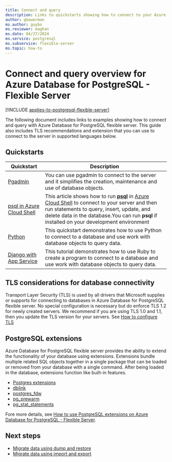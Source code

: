 ```yaml
---
title: Connect and query
description: Links to quickstarts showing how to connect to your Azure Database for PostgreSQL - Flexible Server and run queries.
author: gbowerman
ms.author: guybo
ms.reviewer: maghan
ms.date: 04/27/2024
ms.service: postgresql
ms.subservice: flexible-server
ms.topic: how-to
---
```


# Connect and query overview for Azure Database for PostgreSQL - Flexible Server

[!INCLUDE [applies-to-postgresql-flexible-server](~/reusable-content/ce-skilling/azure/includes/postgresql/includes/applies-to-postgresql-flexible-server.md)]

The following document includes links to examples showing how to connect and query with Azure Database for PostgreSQL flexible server. This guide also includes TLS recommendations and extension that you can use to connect to the server in supported languages below.

## Quickstarts

| Quickstart | Description |
|---|---|
|[Pgadmin](https://www.pgadmin.org/)|You can use pgadmin to connect to the server and it simplifies the creation, maintenance and use of database objects.|
|[psql in Azure Cloud Shell](./quickstart-create-server-cli.md#connect-using-postgresql-command-line-client)|This article shows how to run [**psql**](https://www.postgresql.org/docs/current/static/app-psql.html) in [Azure Cloud Shell](../../cloud-shell/overview.md) to connect to your server and then run statements to query, insert, update, and delete data in the database.You can run **psql** if installed on your development environment|
|[Python](connect-python.md)|This quickstart demonstrates how to use Python to connect to a database and use work with database objects to query data. |
|[Django with App Service](/azure/app-service/tutorial-python-postgresql-app)|This tutorial demonstrates how to use Ruby to create a program to connect to a database and use work with database objects to query data.|

## TLS considerations for database connectivity

Transport Layer Security (TLS) is used by all drivers that Microsoft supplies or supports for connecting to databases in Azure Database for PostgreSQL flexible server. No special configuration is necessary but do enforce TLS 1.2 for newly created servers. We recommend if you are using TLS 1.0 and 1.1, then you update the TLS version for your servers. See [How to configure TLS](how-to-connect-tls-ssl.md)

## PostgreSQL extensions

Azure Database for PostgreSQL flexible server provides the ability to extend the functionality of your database using extensions. Extensions bundle multiple related SQL objects together in a single package that can be loaded or removed from your database with a single command. After being loaded in the database, extensions function like built-in features.

- [Postgres extensions](./concepts-extensions.md#extension-versions)
- [dblink](./concepts-extensions.md#dblink)
- [postgres_fdw](./concepts-extensions.md#postgres_fdw)
- [pg_prewarm](./concepts-extensions.md#pg_prewarm)
- [pg_stat_statements](./concepts-extensions.md#pg_stat_statements)

Fore more details, see [How to use PostgreSQL extensions on Azure Database for PostgreSQL - Flexible Server](concepts-extensions.md).

## Next steps

- [Migrate data using dump and restore](../howto-migrate-using-dump-and-restore.md)
- [Migrate data using import and export](../howto-migrate-using-export-and-import.md)
